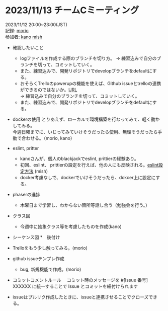 # 2023/11/13 チームCミーティング
2023/11/12 20:00~23:00(JST) <br>
記録: [morio](https://github.com/m0rio0818) <br>
参加者: [kano](https://github.com/SouthernMinami) [mish](https://github.com/daxchx)


* 確認したいこと
    * logファイルを作成する際のブランチを切り方。 → 練習込みで自分のブランチを切って、コミットしていく。
    * また、練習込みで、開発リポジトリでdevelopブランチをdefaultにする。
    * おそらくTrelloのpowerupの機能を使えば、Github issueとtrelloの連携ができるのではないか。[URL](https://support.atlassian.com/ja/trello/docs/using-the-github-power-up/)<br>
    → 練習込みで自分のブランチを切って、コミットしていく。
    * また、練習込みで、開発リポジトリでdevelopブランチをdefaultにする。

* dockerの使用
    とりあえず、ローカルで環境構築を行なってみて、軽く動かしてみる。<br>
    今週日曜までに、いじってみていけそうだったら使用、無理そうだったら手動で合わせる。（morio, kano）

* eslint, pritter
  * kanoさんが、個人のblackjackでeslint, prittierの経験あり。
  * 初回、eslint、 prittierの設定を行えば、他の人にも反映される。[eslint設定方法](https://typescriptbook.jp/tutorials/eslint) (mish)
  * docker考慮なしで、dockerでいけそうだったら、dokcer上に設定にする。
    
* phaserの進捗
  * 木曜日まで学習し、わからない箇所等話し合う（勉強会を行う。）

* クラス図
  * 今週中に抽象クラス等を考慮したものを作成(kano)

* シーケンス図
  *　後付け
  
* Trelloをもう少し触ってみる。(morio)

* github issueテンプレ作成
    * bug, 新規機能で作成。(morio)

* コミットコメントルール
　コミット時のメッセージを #[Issue 番号] XXXXXX に統一することで Issue とコミットを紐付けられます

* issueはプルリク作成したときに、issueと連携させることでクローズできる。